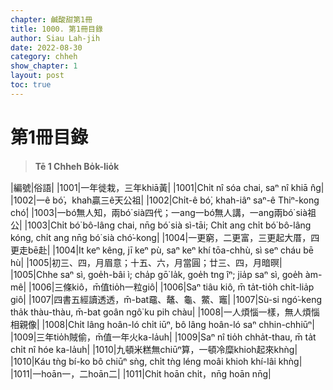 ```yaml
---
chapter: 鹹酸甜第1冊
title: 1000. 第1冊目錄
author: Siau Lah-jih
date: 2022-08-30
category: chheh
show_chapter: 1
layout: post
toc: true
---
```


# 第1冊目錄
> **Tē 1 Chheh Bo̍k-lio̍k**


|編號|俗語|
|1001|一年徙栽，三年khiā黃|
|1001|Chi̍t nî sóa chai, saⁿ nî khiā n̂g|
|1002|一ê bó͘，khah贏三ê天公祖|
|1002|Chi̍t-ê bó͘, khah-iâⁿ saⁿ-ê Thiⁿ-kong chó͘|
|1003|一bó͘無人知，兩bó͘ sià四代；一ang一bó͘無人講，一ang兩bó͘ sià祖公|
|1003|Chi̍t bó͘ bô-lâng chai, nn̄g bó͘ sià sì-tāi;
Chi̍t ang chi̍t bó͘ bô-lâng kóng, chi̍t ang nn̄g bó͘ sià chó͘-kong|
|1004|一更窮，二更富，三更起大厝，四更走bē赴|
|1004|It keⁿ kêng, jī keⁿ pù, saⁿ keⁿ khí tōa-chhù, sì seⁿ cháu bē hù|
|1005|初三、四，月眉意；十五、六，月當圓；廿三、四，月暗暝|
|1005|Chhe saⁿ sì, goe̍h-bâi ì; cha̍p gō͘ la̍k, goe̍h tng îⁿ; jia̍p saⁿ sì, goe̍h àm-mê|
|1006|三條kiô，m̄值tio̍h一粒giô|
|1006|Saⁿ tiâu kiô, m̄ ta̍t-tio̍h chi̍t-lia̍p giô|
|1007|四書五經讀透透，m̄-bat黿、鼇、龜、鱉、竈|
|1007|Sù-si ngó͘-keng tha̍k thàu-thàu, m̄-bat goân ngô͘ ku pih chàu|
|1008|一人煩惱一樣，無人煩惱相親像|
|1008|Chi̍t lâng hoân-ló chi̍t iūⁿ, bô lâng hoân-ló saⁿ chhin-chhiūⁿ|
|1009|三年tio̍h賊偷，m̄值一年火ka-la̍uh|
|1009|Saⁿ nî tio̍h chha̍t-thau, m̄ ta̍t chi̍t nî hóe ka-la̍uh|
|1010|九頓米糕無chiūⁿ算，一頓冷糜khioh起來khǹg|
|1010|Káu tǹg bí-ko bô chiūⁿ sǹg, chi̍t tǹg léng moâi khioh khí-lâi khǹg|
|1011|一hoān一，二hoān二|
|1011|Chi̍t hoān chi̍t，nn̄g hoān nn̄g|


